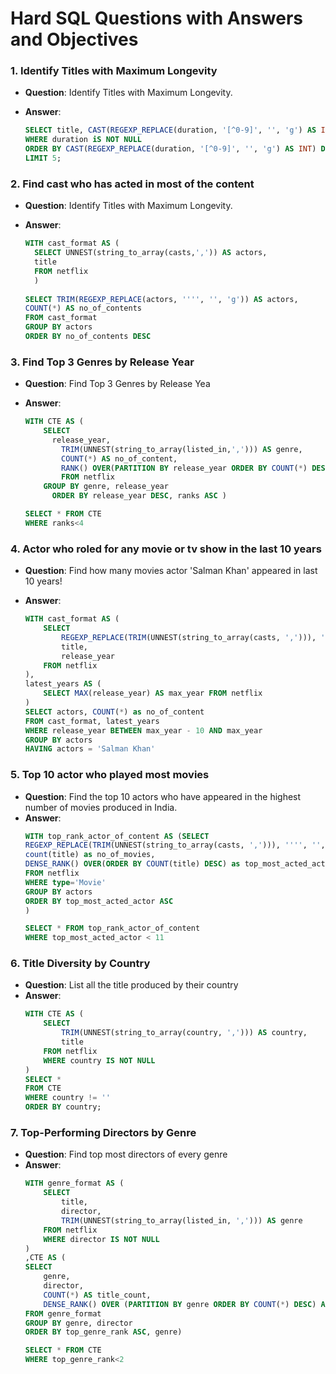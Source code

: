 <h1>Hard SQL Questions with Answers and Objectives </h1>


### 1. **Identify Titles with Maximum Longevity**

- **Question**:  Identify Titles with Maximum Longevity.

- **Answer**:
  ```sql
  SELECT title, CAST(REGEXP_REPLACE(duration, '[^0-9]', '', 'g') AS INT) FROM netflix
  WHERE duration iS NOT NULL	
  ORDER BY CAST(REGEXP_REPLACE(duration, '[^0-9]', '', 'g') AS INT) DESC 
  LIMIT 5;
  ```
    



### 2. **Find cast who has acted in most of the content**

- **Question**:  Identify Titles with Maximum Longevity.

- **Answer**:
  ```sql
  WITH cast_format AS (
  	SELECT UNNEST(string_to_array(casts,',')) AS actors, 
  	title 
  	FROM netflix
  	)
  	
  SELECT TRIM(REGEXP_REPLACE(actors, '''', '', 'g')) AS actors,
  COUNT(*) AS no_of_contents
  FROM cast_format
  GROUP BY actors
  ORDER BY no_of_contents DESC
  ```
    


### 3. **Find Top 3 Genres by Release Year**

- **Question**: Find Top 3 Genres by Release Yea

- **Answer**:
  ```sql
  WITH CTE AS (
      SELECT
        release_year,
  		  TRIM(UNNEST(string_to_array(listed_in,','))) AS genre,
  		  COUNT(*) AS no_of_content,
  		  RANK() OVER(PARTITION BY release_year ORDER BY COUNT(*) DESC) AS ranks
  		  FROM netflix 
      GROUP BY genre, release_year 
  		ORDER BY release_year DESC, ranks ASC )
  
  SELECT * FROM CTE
  WHERE ranks<4
  ```
    
### 4. **Actor who roled for any movie or tv show in the last 10 years**

- **Question**: Find how many movies actor 'Salman Khan' appeared in last 10 years!

- **Answer**:
  ```sql
  WITH cast_format AS (
      SELECT 
          REGEXP_REPLACE(TRIM(UNNEST(string_to_array(casts, ','))), '''', '', 'g') AS actors, 
          title,
          release_year
      FROM netflix
  ),
  latest_years AS (
      SELECT MAX(release_year) AS max_year FROM netflix
  )
  SELECT actors, COUNT(*) as no_of_content
  FROM cast_format, latest_years
  WHERE release_year BETWEEN max_year - 10 AND max_year
  GROUP BY actors
  HAVING actors = 'Salman Khan'
  ```

### 5. **Top 10 actor who played most movies**

- **Question**: Find the top 10 actors who have appeared in the highest number of movies produced in India.
- **Answer**:
  ```sql
  WITH top_rank_actor_of_content AS (SELECT 
  REGEXP_REPLACE(TRIM(UNNEST(string_to_array(casts, ','))), '''', '', 'g') AS actors, 
  count(title) as no_of_movies,
  DENSE_RANK() OVER(ORDER BY COUNT(title) DESC) as top_most_acted_actor
  FROM netflix
  WHERE type='Movie'
  GROUP BY actors
  ORDER BY top_most_acted_actor ASC
  )
  
  SELECT * FROM top_rank_actor_of_content
  WHERE top_most_acted_actor < 11
  ```




### 6. **Title Diversity by Country**

- **Question**: List all the title produced by their country 
- **Answer**:
  ```sql
  WITH CTE AS (
      SELECT 
          TRIM(UNNEST(string_to_array(country, ','))) AS country,
          title
      FROM netflix
      WHERE country IS NOT NULL
  )
  SELECT *
  FROM CTE
  WHERE country != ''
  ORDER BY country;
  ```


### 7. **Top-Performing Directors by Genre**

- **Question**: Find top most directors of every genre 
- **Answer**:
  ```sql
  WITH genre_format AS (
      SELECT 
          title,
          director,
          TRIM(UNNEST(string_to_array(listed_in, ','))) AS genre
      FROM netflix
      WHERE director IS NOT NULL
  )
  ,CTE AS (
  SELECT 
      genre,
      director,
      COUNT(*) AS title_count,
      DENSE_RANK() OVER (PARTITION BY genre ORDER BY COUNT(*) DESC) AS top_genre_rank
  FROM genre_format
  GROUP BY genre, director
  ORDER BY top_genre_rank ASC, genre)
  
  SELECT * FROM CTE 
  WHERE top_genre_rank<2
  ```
